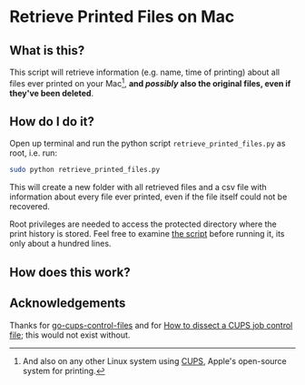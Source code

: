 # Retrieve Printed Files on Mac

## What is this?

This script will retrieve information (e.g. name, time of printing) about all files ever printed on your Mac[^1], **and _possibly_ also the original files, even if they've been deleted**.

<!--TODO add gif:-->

## How do I do it?

Open up terminal and run the python script `retrieve_printed_files.py` as root, i.e. run:

```bash
sudo python retrieve_printed_files.py
```
This will create a new folder with all retrieved files and a csv file with information about every file ever printed, even if the file itself could not be recovered.

Root privileges are needed to access the protected directory where the print history is stored. Feel free to examine [the script](/retrieve_printed_files.py) before running it, its only about a hundred lines.

## How does this work?

<!--TODO explain-->

## Acknowledgements

Thanks for [go-cups-control-files](https://github.com/ui-kreinhard/go-cups-control-files) and for [How to dissect a CUPS job control file](https://stackoverflow.com/questions/53688075/how-to-dissect-a-cups-job-control-file-var-spool-cups-cnnnnnn/53688639#53688639); this would not exist without.

[^1]: And also on any other Linux system using [CUPS](https://www.cups.org/), Apple's open-source system for printing.